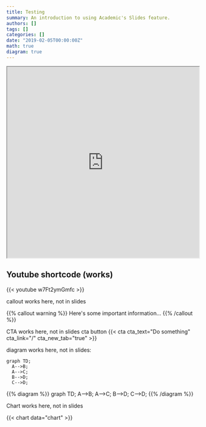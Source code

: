 ```yaml
---
title: Testing
summary: An introduction to using Academic's Slides feature.
authors: []
tags: []
categories: []
date: "2019-02-05T00:00:00Z"
math: true
diagram: true
---
```


<iframe src="https://phet.colorado.edu/sims/html/masses-and-springs-basics/latest/masses-and-springs-basics_es.html" width="100%" height="500" scrolling="no" allowfullscreen></iframe>


## Youtube shortcode (works)

{{< youtube w7Ft2ymGmfc >}}


callout works here, not in slides


{{% callout warning %}}
Here's some important information...
{{% /callout %}}



CTA works here, not in slides
cta button {{< cta cta_text="Do something" cta_link="/" cta_new_tab="true" >}}

diagram works here, not in slides:

```mermaid
graph TD;
  A-->B;
  A-->C;
  B-->D;
  C-->D;
```

{{% diagram %}}
graph TD;
  A-->B;
  A-->C;
  B-->D;
  C-->D;
{{% /diagram %}}

Chart works here, not in slides

{{< chart data="chart" >}}
